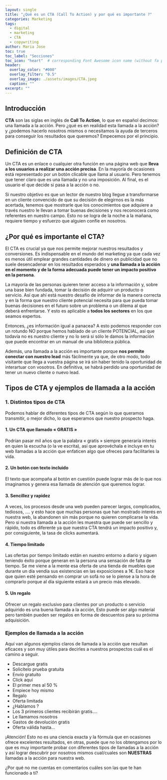 ```yaml
---
layout: single
title: "¿Qué es un CTA (Call To Action) y por qué es importante ?"
categories: Marketing
tags:
  - digital
  - marketing
  - CTA
  - copywriting
author: Maria Jose
toc: true
toc_label: "Secciones"
toc_icon: "heart"  # corresponding Font Awesome icon name (without fa prefix)
header:
  overlay_color: "#000"
  overlay_filter: "0.5"
  overlay_image: ./assets/images/CTA.jpeg
  caption: ""
excerpt: ""
---
```


## Introducción

**CTA** son las siglas en inglés de **Call To Action**, lo que en español decimos: una llamada a la acción. Pero ¿qué es en realidad esta llamada a la acción? y ¿podemos hacerlo nosotros mismos o necesitamos la ayuda de terceros para conseguir los resultados que queremos? Empecemos por el principio.

## Definición de CTA

Un CTA es un enlace o cualquier otra función en una página web que **lleva a los usuarios a realizar una acción precisa**. En la mayoría de ocasiones está representado por un botón clicable que llama al usuario. Pero tenemos que tener claro que es una llamada y no una imposición. Al final, es el usuario el que decide si pasa a la acción o no.

Si nuestro objetivo es que un lector de nuestro blog llegue a transformarse en un cliente convencido de que su decisión de elegirnos es la más acertada, tenemos que mostrarle que los conocimientos que adquiere a través nuestro le llevan a tomar buenas decisiones y nos reconocerá como referentes en nuestro campo. Esto no se logra de la noche a la mañana, requiere tiempo y esfuerzo que alguien confíe en nosotros.

## ¿Por qué es importante el CTA?

El CTA es crucial ya que nos permite mejorar nuestros resultados y conversiones. Es indispensable en el mundo del marketing ya que cada vez es menos útil emplear grandes cantidades de dinero en publicidad que no suele desencadenar en los resultados esperados y **una llamada a la acción en el momento y de la forma adecuada puede tener un impacto positivo en la persona**.

La mayoría de las personas quieren tener acceso a la información y, sobre una base bien fundada, tomar la decisión de adquirir un producto o servicio. Así que ahí está nuestro desafío de informar de la manera correcta y en la forma que nuestro cliente potencial necesita para que pueda tomar buenas decisiones en el futuro sobre un problema o un dilema al que deberá enfrentarse. Y esto es aplicable a **todos los sectores** en los que seamos expertos.

Entonces, ¿es información igual a panacea? A esto podemos responder con un rotundo NO porque hemos hablado de un cliente POTENCIAL, así que todavía no es nuestro cliente y no lo será si sólo le damos la información que puede encontrar en un manual de una biblioteca pública. 

Además, una llamada a la acción es importante porque  **nos permite conectar con nuestro lead** más fácilmente ya que, de otro modo, todo visitante que llega a vuestra página se irá sin haber tenido la oportunidad de interartuar con vosotros. En definitiva, se habrá perdido una oportunidad de tener un nuevo cliente o nuevo lead.

## Tipos de CTA y ejemplos de llamada a la acción

### 1. Distintos tipos de CTA

Podemos hablar de diferentes tipos de CTA según lo que queramos transmitir, o mejor dicho, lo que esperamos que nuestro prospecto haga.

#### 1. Un CTA que llamado « GRATIS »

Podrían pasar mil años que la palabra « gratis » siempre generaría interés en quien la escucha (o la ve escrita), así que aprovéchala e incluye en tu web llamadas a la acción que enfaticen algo que ofreces para facilitarles la vida. 

#### 2. Un botón con texto incluido

El texto que acompaña al botón en cuestión puede lograr más de lo que nos imaginamos y genera esa llamada de atención que queremos lograr.

#### 3. Sencillez y rapidez

A veces, los procesos desde una web pueden  parecer largos, complicados, tediosos, …. y esto hace que muchas personas que han mostrado interés en nuestra web, la abandonen sin más porque no  quieren complicarse la vida. Pero si nuestra llamada a la acción les muestra que puede ser sencillo y rápido, todo es diferente ya que nuestra CTA tendrá un impacto positivo y, por consiguiente, la tasa de clicks aumentará.

#### 4. Tiempo limitado

Las ofertas por tiempo limitado están en nuestro entorno a diario y siguen teniendo éxito porque generan en la persona una sensación de falta de tiempo. Se me viene a la mente esa oferta de una tienda de muebles que durante un día vendía sus existencias en las exposiciones a 1€. Eso hace que quien esté pensando en comprar un sofá no se lo piense a la hora de comprarlo porque al día siguiente estará a un precio más elevado.

#### 5. Un regalo

Ofrecer un regalo exclusivo para clientes por un producto o servicio adquirido es una buena llamada a la acción, Esto puede ser algo material pero también pueden ser regalos en forma de descuentos para su próxima adquisición.

### Ejemplos de llamada a la acción

Aquí van algunos ejemplos claros de llamada a la acción que resultan eficaces y son muy útiles para decirles a nuestros prospectos cuál es el camino a seguir.

- Descargue gratis
- Solicítelo prueba gratuita
- Envío gratuito
- Click aquí
- El primer mes al 50 %
- Empiece hoy mismo
- Regalo
- Oferta limitada
- ¿Hablamos ?
- Los 3 primeros clientes recibirán gratis….
- Le llamamos nosotros
- Gastos de devolución gratis
- Oferta válida hasta…

¡Atención! Esto no es una ciencia exacta y la fórmula que en ocasiones ofrece excelentes resultados, en otras,  puede que no los obtengamos por lo que es muy importante probar con diferentes tipos de llamadas a la acción y así lograr descubrir por nosotros mismos cual/cuales son **NUESTRAS** llamadas a la acción para nuestra web.

¿Por qué no me cuentas en comentarios cuáles son las que te han funcionado a ti?

